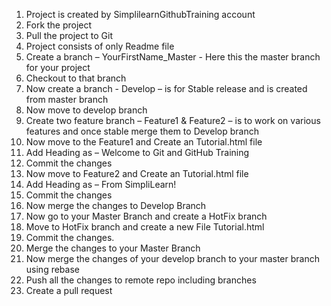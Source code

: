 1.	Project <name of the project> is created by SimplilearnGithubTraining account 
2.	Fork the project
3.	Pull the project to Git 
4.	Project consists of only Readme file
5.	Create a branch – YourFirstName_Master - Here this the master branch for your project
6.	Checkout to that branch
7.	Now create a branch - Develop – is for Stable release and is created from master branch
8.	Now move to develop branch
9.	Create two feature branch – Feature1 & Feature2 – is to work on various features and once stable merge them to Develop branch
10.	Now move to the Feature1 and Create an Tutorial.html file
11.	Add Heading as – Welcome to Git and GitHub Training
12.	Commit the changes
13.	Now move to Feature2 and Create an Tutorial.html file
14.	Add Heading as – From SimpliLearn!
15.	Commit the changes
16.	Now merge the changes to Develop Branch
17.	Now go to your Master Branch and create a HotFix branch
18.	Move to HotFix branch and create a new File Tutorial.html
19.	Commit the changes.
20.	Merge the changes to your Master Branch
21.	Now merge the changes of your develop branch to your master branch using rebase
22.	Push all the changes to remote repo including branches
23.	Create a pull request
